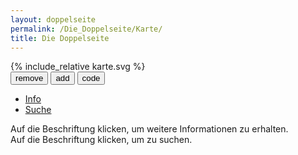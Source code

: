 ```yaml
---
layout: doppelseite
permalink: /Die_Doppelseite/Karte/
title: Die Doppelseite
---
```


<div class="row">
  <div class="col-md-8 col-lg-9 overflow-auto bg-leder p-2 rounded" id="kartenpanel">
    <div id="karte">
      {% include_relative karte.svg %}
      <div class="toolbar mb-2" id="kartentoolbar">
        <div class="btn-group">
          <button class="btn mi btn-brown" id="zoomOutBtn" title="Verkleinern">remove</button>
          <button class="btn mi btn-brown" id="zoomInBtn" title="Vergrößern">add</button>
          <button class="btn mi btn-brown" id="measureBtn" title="Messen">code</button>
        </div>
        <div class="btn-group">
          <div id="distance" class="ms-2 text-light text-shadow"></div>
        </div>
      </div>
    </div>
  </div>
  <div class="col-md-4 col-lg-3 pe-0" id="infopanel">
    <div class="card h-100">
      <div class="card-header pb-0 bg-brown">
        <ul class="nav nav-tabs border-bottom-0">
          <li class="nav-item">
            <a class="nav-link link-light active" href="#infoTab" data-bs-toggle="tab">Info</a>
          </li>
          <li class="nav-item">
            <a class="nav-link link-light" href="#searchTab" data-bs-toggle="tab">Suche</a>
          </li>
        </ul>
      </div>
      <div class="card-body p-0 h-100 overflow-auto">
        <div class="tab-content">
          <div class="tab-pane active py-2 px-3 show" id="infoTab">
            Auf die Beschriftung klicken, um weitere Informationen zu erhalten.
          </div>
          <div class="tab-pane" id="searchTab">
            <div class="list-group list-group-flush" id="searchTabResult">
              <div class="list-group-item">Auf die Beschriftung klicken, um zu suchen.</div>
            </div>
          </div>
        </div>
      </div>
    </div>
  </div>
</div>

<script type="text/javascript" src="{{ site.baseurl }}/Die_Doppelseite/Karte/karte.js"></script>
<script type="text/javascript" src="{{ site.baseurl }}/Die_Doppelseite/Karte/doppelseite.js"></script>
